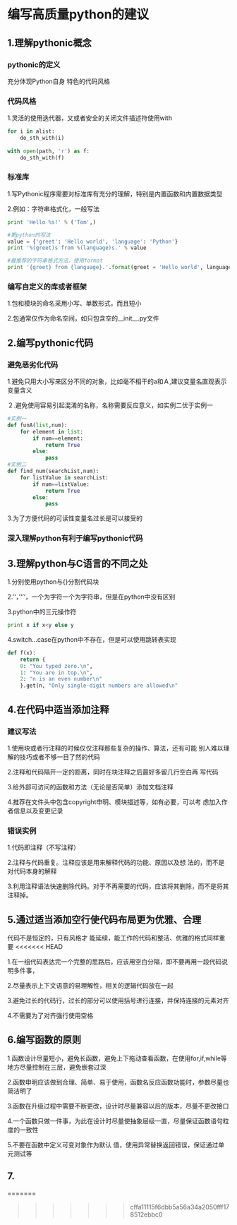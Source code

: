 # 编写高质量python的建议

## 1.理解pythonic概念

### pythonic的定义

充分体现Python自身 特色的代码风格

### 代码风格

1.灵活的使用迭代器，又或者安全的关闭文件描述符使用with

```python
for i in alist:
	do_sth_with(i)
    
with open(path, 'r') as f:
	do_sth_with(f)

```

### 标准库

1.写Pythonic程序需要对标准库有充分的理解，特别是内置函数和内置数据类型

2.例如：字符串格式化，一般写法

```python
print 'Hello %s!' % ('Tom',)

#更python的写法
value = {'greet': 'Hello world', 'language': 'Python'}
print '%(greet)s from %(language)s.' % value

#最推荐的字符串格式方法，使用format
print '{greet} from {language}.'.format(greet = 'Hello world', language = 'Python')

```

### 编写自定义的库或者框架

1.包和模块的命名采用小写、单数形式，而且短小

2.包通常仅作为命名空间，如只包含空的__init__.py文件

## 2.编写pythonic代码

### 避免恶劣化代码

1.避免只用大小写来区分不同的对象，比如毫不相干的a和Ａ,建议变量名直观表示变量含义

２.避免使用容易引起混淆的名称，名称需要反应意义，如实例二优于实例一

```python
#实例一
def funA(list,num):
	for element in list:
        if num==element:
			return True
		else:
			pass
#实例二
def find_num(searchList,num):
	for listValue in searchList:
		if num==listValue:
			return True
		else:
			pass

```

3.为了方便代码的可读性变量名过长是可以接受的

### 深入理解python有利于编写pythonic代码

## 3.理解python与C语言的不同之处

1.分别使用python与{}分割代码块

2.’‘，’‘’‘，一个为字符一个为字符串，但是在python中没有区别

3.python中的三元操作符

```python
print x if x<y else y
```

4.switch...case在python中不存在，但是可以使用跳转表实现

```python
def f(x):
    return {
    0: "You typed zero.\n",
    1: "You are in top.\n",
    2: "n is an even number\n"
    }.get(n, "Only single-digit numbers are allowed\n"
```

## 4.在代码中适当添加注释

### 建议写法

1.使用块或者行注释的时候仅仅注释那些复杂的操作、算法，还有可能 别人难以理解的技巧或者不够一目了然的代码

2.注释和代码隔开一定的距离，同时在块注释之后最好多留几行空白再 写代码

3.给外部可访问的函数和方法（无论是否简单）添加文档注释

4.推荐在文件头中包含copyright申明、模块描述等，如有必要，可以考 虑加入作者信息以及变更记录

### 错误实例

1.代码即注释（不写注释）

2.注释与代码重复。注释应该是用来解释代码的功能、原因以及想 法的，而不是对代码本身的解释

3.利用注释语法快速删除代码。对于不再需要的代码，应该将其删除，而不是将其注释掉。

## 5.通过适当添加空行使代码布局更为优雅、合理

代码不是恒定的，只有风格才 能延续，能工作的代码和整洁、优雅的格式同样重要
<<<<<<< HEAD

1.在一组代码表达完一个完整的思路后，应该用空白分隔，即不要再用一段代码说明多件事，

2.尽量表示上下文语意的易理解性，相关的逻辑代码放在一起

3.避免过长的代码行，过长的部分可以使用括号进行连接，并保持连接的元素对齐

4.不需要为了对齐强行使用空格

## 6.编写函数的原则

1.函数设计尽量短小，避免长函数，避免上下拖动查看函数，在使用for,if,while等地方尽量控制在三层，避免嵌套过深

2.函数申明应该做到合理、简单、易于使用，函数名反应函数功能时，参数尽量也简洁明了

3.函数在升级过程中需要不断更改，设计时尽量兼容以后的版本，尽量不更改接口

4.一个函数只做一件事，为此在设计时尽量使抽象层级一直，尽量保证函数语句粒度的一致性

5.不要在函数中定义可变对象作为默认 值，使用异常替换返回错误，保证通过单元测试等

## 7.

=======
>>>>>>> cffa11115f6dbb5a56a34a2050fff178512ebbc0

